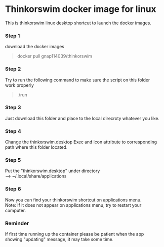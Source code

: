 # Thinkorswim docker image for linux
This is thinkorswim linux desktop shortcut to launch the docker images.

### Step 1
download the docker images
> docker pull gnap114039/thinkorswim

### Step 2
Try to run the following command to make sure the script on this folder work properly
> ./run

### Step 3
Just download this folder and place to the local direcroty whatever you like.

### Step 4
Change the thinkorswim.desktop Exec and Icon attribute to corresponding path where this folder located.

### Step 5
Put the "thinkorswim.desktop" under directory   
--> ~/.local/share/applications

### Step 6
Now you can find your thinkorswim shortcut on applications menu.     
Note: If it does not appear on applications menu, try to restart your computer.

### Reminder
If first time running up the container please be patient when the app showing "updating" message, it may take some time.
